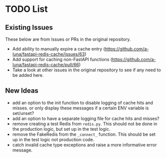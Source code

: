 # TODO List

## Existing Issues

These below are from Issues or PRs in the original repository.

- Add ability to manually expire a cache entry
  (<https://github.com/a-luna/fastapi-redis-cache/issues/63>)
- Add support for caching non-FastAPI functions
  (<https://github.com/a-luna/fastapi-redis-cache/pull/66>)
- Take a look at other issues in the original repository to see if any need to
  be added here.

## New Ideas

- add an option to the init function to disable logging of cache hits and
  misses. or only display these messages if a certain ENV variable is set/unset?
- add an option to have a separate logging file for cache hits and misses?
- remove creating a test Redis from `redis.py`. This should not be done in the
  production logic, but set up in the test logic.
- remove the FakeRedis from the `_connect_` function. This should be set up in
  the test logic not production code.
- catch invalid cache type exceptions and raise a more informative error
  message.
